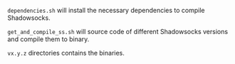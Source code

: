`dependencies.sh` will install the necessary dependencies to compile Shadowsocks.

`get_and_compile_ss.sh` will source code of different Shadowsocks versions and compile them to binary.

`vx.y.z` directories contains the binaries.
